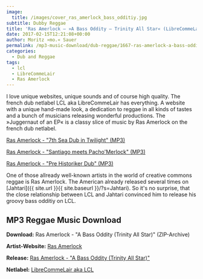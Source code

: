 ```yaml
---
image:
  title: /images/cover_ras_amerlock_bass_odditiy.jpg
subtitle: Dubby Reggae
title: 'Ras Amerlock – »A Bass Oddity – Trinity All Star« (LibreCommeLair)'
date: 2017-02-15T12:21:08+00:00
author: Moritz »mo.« Sauer
permalink: /mp3-music-download/dub-reggae/1667-ras-amerlock-a-bass-oddity
categories:
  - Dub and Reggae
tags:
  - lcl
  - LibreCommeLair
  - Ras Amerlock
---
```

I love unique websites, unique sounds and of course high quality. The french dub netlabel LCL aka LibreCommeLair has everything. A website with a unique hand-made look, a dedication to reggae in all kinds of tastes and a bunch of musicians releasing wonderful productions. The »Juggernaut of an EP« is a classy slice of music by Ras Amerlock on the french dub netlabel.
<!--more-->

[Ras Amerlock - "7th Sea Dub in Twilight" (MP3)](http://www.lclweb.org/audio/releases/lcl20_abo/%5BLCL20%5D_Ras_Amerlock_-_2010_A_Bass_Oddity_-_02_-_7th_Sea_Dub_in_twilight_-_Ras_Amerlock_meets_Professor_Balthazar.mp3)
  
[Ras Amerlock - "Santiago meets Pacho'Merlock" (MP3)](http://www.lclweb.org/audio/releases/lcl20_abo/%5BLCL20%5D_Ras_Amerlock_-_2010_A_Bass_Oddity_-_03_-_Santiago_Meets_Pacho_Merlock.mp3)
  
[Ras Amerlock - "Pre Historiker Dub" (MP3)](http://www.lclweb.org/audio/releases/lcl20_abo/%5BLCL20%5D_Ras_Amerlock_-_2010_A_Bass_Oddity_-_01_-_Pre_Historiker_Dub_-_Ras_Amerlock_meets_Uffe.mp3)

One of those allready well-known artists in the world of creative commons reggae is Ras Amerlock. The American already released several times on [Jahtari]({{ site.url }}{{ site.baseurl }}/?s=Jahtari). So it's no surprise, that the close relationship between LCL and Jahtari convinced him to release his groovy bass odditiy on LCL.

## MP3 Reggae Music Download

**Download:** Ras Amerlock - "A Bass Oddity (Trinity All Star)" (ZIP-Archive)
  
**Artist-Website:** [Ras Amerlock](http://www.myspace.com/rasamerlockstatemonrasta)
  
**Release:** [Ras Amerlock - "A Bass Oddity (Trinity All Star)"](http://www.lclweb.org/audio_lp_lcl20.htm)
  
**Netlabel:** [LibreCommeLair aka LCL](http://www.lclweb.org)